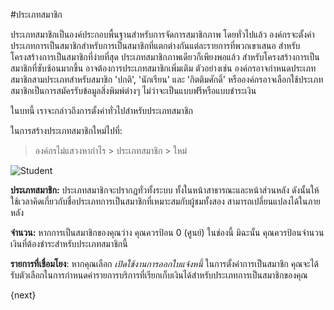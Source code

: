 <!-- add-breadcrumbs -->
#ประเภทสมาชิก

ประเภทสมาชิกเป็นองค์ประกอบพื้นฐานสำหรับการจัดการสมาชิกภาพ โดยทั่วไปแล้ว องค์กรจะตั้งค่าประเภทการเป็นสมาชิกสำหรับการเป็นสมาชิกที่แตกต่างกันแต่ละรายการที่พวกเขาเสนอ สำหรับโครงสร้างการเป็นสมาชิกที่ง่ายที่สุด ประเภทสมาชิกภาพเดียวก็เพียงพอแล้ว สำหรับโครงสร้างการเป็นสมาชิกที่ซับซ้อนมากขึ้น อาจต้องการประเภทสมาชิกเพิ่มเติม ตัวอย่างเช่น องค์กรอาจกำหนดประเภทสมาชิกสามประเภทสำหรับสมาชิก 'ปกติ', 'นักเรียน' และ 'กิตติมศักดิ์' หรือองค์กรอาจเลือกใช้ประเภทสมาชิกเป็นการสมัครรับข้อมูลสิ่งพิมพ์ต่างๆ ไม่ว่าจะเป็นแบบฟรีหรือแบบชำระเงิน

ในบทนี้ เราจะกล่าวถึงการตั้งค่าทั่วไปสำหรับประเภทสมาชิก

ในการสร้างประเภทสมาชิกใหม่ไปที่:

> องค์กรไม่แสวงหากำไร > ประเภทสมาชิก > ใหม่


<img class="screenshot" alt="Student" src="{{docs_base_url}}/assets/img/non_profit/membership/membership_type.png">

**ประเภทสมาชิก:** ประเภทสมาชิกจะปรากฏทั่วทั้งระบบ ทั้งในหน้าสาธารณะและหน้าส่วนหลัง ดังนั้นให้ใช้เวลาคิดเกี่ยวกับชื่อประเภทการเป็นสมาชิกที่เหมาะสมกับผู้ชมทั้งสอง สามารถเปลี่ยนแปลงได้ในภายหลัง

**จำนวน:** หากการเป็นสมาชิกของคุณว่าง คุณควรป้อน 0 (ศูนย์) ในช่องนี้ มิฉะนั้น คุณควรป้อนจำนวนเงินที่ต้องชำระสำหรับประเภทสมาชิกนี้

**รายการที่เชื่อมโยง**: หากคุณเลือก _เปิดใช้งานการออกใบแจ้งหนี้_ ในการตั้งค่าการเป็นสมาชิก คุณจะได้รับตัวเลือกในการกำหนดค่ารายการบริการที่เรียกเก็บเงินได้สำหรับประเภทการเป็นสมาชิกของคุณ

{next}
